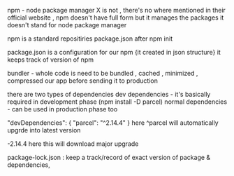 npm - node package manager X is not , there's no where mentioned in their official website , npm doesn't have full form but it manages the packages it doesn't stand for node package manager

npm is a standard repositiries 
package.json after npm init 

package.json is a configuration for our npm {it created in json structure}
it keeps track of version of npm

bundler - whole code is need to be bundled , cached , minimized , compressed our app before sending it to production

there are two types of dependencies 
dev dependencies - it's basically required in development phase (npm install -D parcel)
normal dependencies - can be used in production phase too

  "devDependencies": {
    "parcel": "^2.14.4"
  }
  here ^parcel will automatically upgrde into latest version 

  -2.14.4 here this will download major upgrade 

package-lock.json : keep a track/record of exact version of package & dependencies, 
